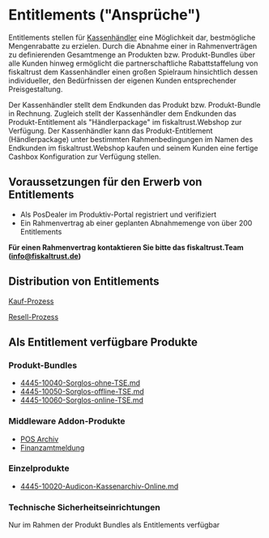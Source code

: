 # Entitlements ("Ansprüche")

Entitlements stellen für [Kassenhändler](../../../angebote-nach-kundensegment/Kassenhaendler.md) eine Möglichkeit dar, bestmögliche Mengenrabatte zu erzielen. Durch die Abnahme einer in Rahmenverträgen zu definierenden Gesamtmenge an Produkten bzw. Produkt-Bundles über alle Kunden hinweg ermöglicht die partnerschaftliche Rabattstaffelung von fiskaltrust dem Kassenhändler einen großen Spielraum hinsichtlich dessen individueller, den Bedürfnissen der eigenen Kunden entsprechender Preisgestaltung.

Der Kassenhändler stellt dem Endkunden das Produkt bzw. Produkt-Bundle in Rechnung. Zugleich stellt der Kassenhändler dem Endkunden das  Produkt-Entitlement als "Händlerpackage" im fiskaltrust.Webshop zur Verfügung. Der Kassenhändler kann das Produkt-Entitlement (Händlerpackage) unter bestimmten Rahmenbedingungen im Namen des Endkunden im fiskaltrust.Webshop kaufen und seinem Kunden eine fertige Cashbox Konfiguration zur Verfügung stellen.

## Voraussetzungen für den Erwerb von Entitlements

- Als PosDealer im Produktiv-Portal registriert und verifiziert
- Ein Rahmenvertrag ab einer geplanten Abnahmemenge von über 200 Entitlements

**Für einen Rahmenvertrag kontaktieren Sie bitte das fiskaltrust.Team (info@fiskaltrust.de)**

## Distribution von Entitlements

[Kauf-Prozess](purchase.md)

[Resell-Prozess](rollout.md)

## Als Entitlement verfügbare Produkte

### Produkt-Bundles

-  [4445-10040-Sorglos-ohne-TSE.md](../../../produkt-bundles/4445-10040-Sorglos-ohne-TSE.md) 
-  [4445-10050-Sorglos-offline-TSE.md](../../../produkt-bundles/4445-10050-Sorglos-offline-TSE.md) 
-  [4445-10060-Sorglos-online-TSE.md](../../../produkt-bundles/4445-10060-Sorglos-online-TSE.md) 

### Middleware Addon-Produkte

- [POS Archiv](../../../revisionssichere-daten-as-a-service/produkte/4445-100XX-pos-archiv.md)
- [Finanzamtmeldung](../../../compliance-as-a-service/produkte/4445-100XX-Finanzamtsmeldungen.md)

### Einzelprodukte

-  [4445-10020-Audicon-Kassenarchiv-Online.md](../../../revisionssichere-daten-as-a-service/produkte/4445-10020-Audicon-Kassenarchiv-Online.md) 

### Technische Sicherheitseinrichtungen

Nur im Rahmen der Produkt Bundles als Entitlements verfügbar